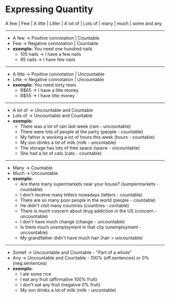 # Expressing Quantity

 A few | Few | A litte | Litter | A lot of | Lots of | many | much | some and any

***

- A few -> Positive connotation | Countable
- Few -> Negative connotation | Countable
- **exemplo:** You need one hundred nails
  - 105 nails -> I have a few nails
  - 95 nails -> I have few nails

***

- A litte -> Positive connotation | Uncountable
- Litte -> Negative connotation | Uncountable
- **exemplo:** You need sixty reais
  - R$65 -> I have a litte money
  - R$55 -> I have litte money

***

- A lot of -> Uncountable and Countable
- Lots of -> Uncountable and Countable
- **exemplo:**
  - There was a lot of rain last week (rain - uncountable)
  - There were lots of people at the party (people - countable)
  - My father is working a lot of hours this week (hours - countable)
  - My son drinks a lot of milk (milk - uncontable)
  - The storage has lots of free space (space - uncountable)
  - She had a lot of cats (cats - countable)

***

- Many -> Countable
- Much -> Uncountable
- **exemplo:**
  - Are there many supermarkets near your house? (sumpermarkets - countable)
  - I don't receive many letters nowadays (letters - countable)
  - There are so many poor people in the world (people - countable)
  - He didn't visit many countries (countries - contable)
  - There is much concern about drug addiction in the US (concern - uncountable)
  - I don't have much change (change - uncountable)
  - Is there much unemployment in that city (unemployment - uncountable)
  - My grandfather didn't have much hair (hair = uncountable)

***

- Somef -> Uncountable and Countable - "Part of a whole"
- Any -> Uncountable and Countable - 100% (off.sentences) or 0% (neg.sentences)
- **exemplo:**
  - I ate some rice
  - I eat any fruit (affirmative 100% fruit)
  - I don't eat any fruit (negative 0% fruit)
  - My son drinks a lot of milk (milk - uncontable)

